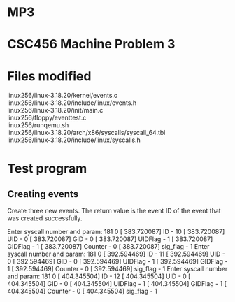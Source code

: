 # MP3
<h1>CSC456 Machine Problem 3</h1>

<h1>Files modified</h1>

linux256/linux-3.18.20/kernel/events.c<br />
linux256/linux-3.18.20/include/linux/events.h<br />
linux256/linux-3.18.20/init/main.c<br />
linux256/floppy/eventtest.c<br />
linux256/runqemu.sh<br />
linux256/linux-3.18.20/arch/x86/syscalls/syscall_64.tbl<br />
linux256/linux-3.18.20/include/linux/syscalls.h

<h1>Test program</h1>

<h2>Creating events</h2>
Create three new events. The return value is the event ID of the event that was created successfully.

Enter syscall number and  param:
181 0
[  383.720087] ID - 10
[  383.720087] UID - 0
[  383.720087] GID - 0
[  383.720087] UIDFlag - 1
[  383.720087] GIDFlag - 1
[  383.720087] Counter - 0
[  383.720087] sig_flag - 1
Enter syscall number and  param:
181 0
[  392.594469] ID - 11
[  392.594469] UID - 0
[  392.594469] GID - 0
[  392.594469] UIDFlag - 1
[  392.594469] GIDFlag - 1
[  392.594469] Counter - 0
[  392.594469] sig_flag - 1
Enter syscall number and  param:
181 0
[  404.345504] ID - 12
[  404.345504] UID - 0
[  404.345504] GID - 0
[  404.345504] UIDFlag - 1
[  404.345504] GIDFlag - 1
[  404.345504] Counter - 0
[  404.345504] sig_flag - 1

